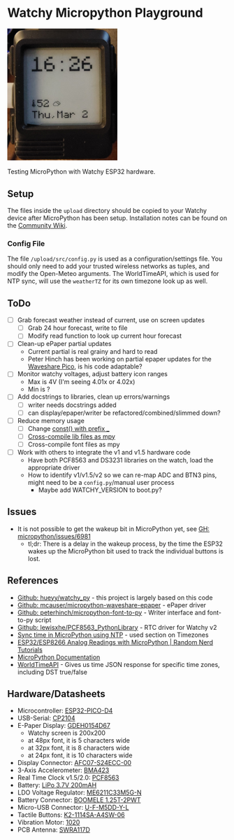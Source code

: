 # Watchy Micropython Playground

<img src="face.png" height="50%" width="50%">

Testing MicroPython with Watchy ESP32 hardware.

## Setup

The files inside the `upload` directory should be copied to your Watchy device after MicroPython has been setup. Installation notes can be found on the [Community Wiki](https://watchy-community.github.io/wiki/#/micropython/setup).

### Config File

The file `/upload/src/config.py` is used as a configuration/settings file. You should only need to add your trusted wireless networks as tuples, and modify the Open-Meteo arguments. The WorldTimeAPI, which is used for NTP sync, will use the `weatherTZ` for its own timezone look up as well.

## ToDo

- [ ] Grab forecast weather instead of current, use on screen updates
  - [ ] Grab 24 hour forecast, write to file
  - [ ] Modify read function to look up current hour forecast
- [ ] Clean-up ePaper partial updates
  - Current partial is real grainy and hard to read
  - Peter Hinch has been working on partial epaper updates for the [Waveshare Pico](https://github.com/peterhinch/micropython-nano-gui/blob/master/drivers/epaper/pico_epaper_42.py), is his code adaptable?
- [ ] Monitor watchy voltages, adjust battery icon ranges
  - Max is 4V (I'm seeing 4.01x or 4.02x)
  - Min is ?
- [ ] Add docstrings to libraries, clean up errors/warnings
  - [ ] writer needs docstrings added
  - [ ] can display/epaper/writer be refactored/combined/slimmed down?
- [ ] Reduce memory usage
  - [ ] Change [const() with prefix _](https://docs.micropython.org/en/latest/develop/optimizations.html#variables)
  - [ ] [Cross-compile lib files as mpy](https://docs.micropython.org/en/latest/develop/optimizations.html#frozen-bytecode)
  - [ ] Cross-compile font files as mpy
- [ ] Work with others to integrate the v1 and v1.5 hardware code
  - Have both PCF8563 and DS3231 libraries on the watch, load the appropriate driver
  - How to identify v1/v1.5/v2 so we can re-map ADC and BTN3 pins, might need to be a `config.py`/manual user process
    - Maybe add WATCHY_VERSION to boot.py?

## Issues

- It is not possible to get the wakeup bit in MicroPython yet, see [GH: micropython/issues/6981](https://github.com/micropython/micropython/issues/6981)
  - tl;dr: There is a delay in the wakeup process, by the time the ESP32 wakes up the MicroPython bit used to track the individual buttons is lost.

## References

- [Github: hueyy/watchy_py](https://github.com/hueyy/watchy_py) - this project is largely based on this code
- [Github: mcauser/micropython-waveshare-epaper](https://github.com/mcauser/micropython-waveshare-epaper) - ePaper driver
- [Github: peterhinch/micropython-font-to-py](https://github.com/peterhinch/micropython-font-to-py) - Writer interface and font-to-py script
- [Github: lewisxhe/PCF8563_PythonLibrary](https://github.com/lewisxhe/PCF8563_PythonLibrary) - RTC driver for Watchy v2
- [Sync time in MicroPython using NTP](https://bhave.sh/micropython-ntp/) - used section on Timezones
- [ESP32/ESP8266 Analog Readings with MicroPython | Random Nerd Tutorials](https://randomnerdtutorials.com/esp32-esp8266-analog-readings-micropython/)
- [MicroPython Documentation](https://docs.micropython.org/en/latest/)
- [WorldTimeAPI](http://worldtimeapi.org/) - Gives us time JSON response for specific time zones, including DST true/false

## Hardware/Datasheets

- Microcontroller: [ESP32-PICO-D4](https://www.espressif.com/sites/default/files/documentation/esp32-pico-d4_datasheet_en.pdf)
- USB-Serial: [CP2104](https://www.silabs.com/documents/public/data-sheets/cp2104.pdf)
- E-Paper Display: [GDEH0154D67](https://www.e-paper-display.com/products_detail/productId=455.html)
  - Watchy screen is 200x200
  - at 48px font, it is 5 characters wide
  - at 32px font, it is 8 characters wide
  - at 24px font, it is 10 characters wide
- Display Connector: [AFC07-S24ECC-00](https://datasheet.lcsc.com/szlcsc/1811021340_JUSHUO-AFC07-S24ECC-00_C11092.pdf)
- 3-Axis Accelerometer: [BMA423](https://watchy.sqfmi.com/assets/files/BST-BMA423-DS000-1509600-950150f51058597a6234dd3eaafbb1f0.pdf)
- Real Time Clock v1.5/2.0: [PCF8563](https://www.mouser.com/datasheet/2/302/PCF8563-1127619.pdf)
- Battery: [LiPo 3.7V 200mAH](https://www.powerstream.com/lip/GMB042030.pdf)
- LDO Voltage Regulator: [ME6211C33M5G-N](https://datasheet.lcsc.com/szlcsc/Nanjing-Micro-One-Elec-ME6211C33M5G-N_C82942.pdf)
- Battery Connector: [BOOMELE 1.25T-2PWT](https://datasheet.lcsc.com/szlcsc/1811092210_BOOMELE-Boom-Precision-Elec-1-25T-2PWT_C22074.pdf)
- Micro-USB Connector: [U-F-M5DD-Y-L](https://datasheet.lcsc.com/szlcsc/1811131825_Korean-Hroparts-Elec-U-F-M5DD-Y-L_C91146.pdf)
- Tactile Buttons: [K2-1114SA-A4SW-06](https://datasheet.lcsc.com/szlcsc/1810061013_Korean-Hroparts-Elec-K2-1114SA-A4SW-06_C136662.pdf)
- Vibration Motor: [1020](https://github.com/SeeedDocument/Bazaar_doc/raw/master/316040001/1020_datasheet.doc)
- PCB Antenna: [SWRA117D](https://www.ti.com/lit/an/swra117d/swra117d.pdf)
